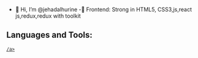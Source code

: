 - 👋 Hi, I’m @jehadalhurine
-🎨 Frontend: Strong in HTML5, CSS3,js,react js,redux,redux with toolkit
<h2>Languages and Tools:</h2>
<a href=""https://skillicons.dev"
        <img src="https://skillicons.dev/icons?i=git,html,css,javascript,react" />

    /a>
  


